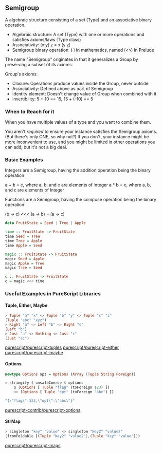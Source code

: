 ## Semigroup

A algebraic structure consisting of a set (Type) and an associative binary operation.

- Algebraic structure: A set (Type) with one or more operations and satisfies axioms/laws (Type class)
- Associativity: (x·y)·z = x·(y·z)
- Semigroup binary operation: (·) in mathematics, named (<>) in Prelude

The name "Semigroup" originates in that it generalizes a Group by preserving a subset of its axioms.

Group's axioms:

- Closure: Operations produce values inside the Group, never outside
- Associativity: Defined above as part of Semigroup
- Identity element: Doesn't change value of Group when combined with it
- Invertibility: 5 + 10 == 15, 15 + (-10) == 5

### When to Reach for it

When you have multiple values of a type and you want to combine them.

You aren't _required_ to ensure your instance satisfies the Semigroup axioms. (But there's only ONE, so why not?)
If you don't, your instance might be more inconvenient to use,
and you might be limited in other operations you can add, but it's not a big deal.

### Basic Examples

Integers are a Semigroup, having the addition operation being the binary operation

a + b = c, where a, b, and c are elements of Integer
a * b = c, where a, b, and c are elements of Integer

Functions are a Semigroup, having the compose operation being the binary operation

(b -> c) <<< (a -> b) = (a -> c)

``` purescript
data FruitState = Seed | Tree | Apple

time :: FruitState -> FruitState
time Seed = Tree
time Tree = Apple
time Apple = Seed

magic :: FruitState -> FruitState
magic Seed = Apple
magic Apple = Tree
magic Tree = Seed

c :: FruitState -> FruitState
c = magic <<< time
```


### Useful Examples in PureScript Libraries

#### Tuple, Either, Maybe

``` purescript
> Tuple "a" "x" <> Tuple "b" "y" <> Tuple "c" "z"
(Tuple "abc" "xyz")
> Right "a" <> Left "b" <> Right "c"
(Left "b")
> Just "a" <> Nothing <> Just "c"
(Just "ac")
```

[purescript/purescript-tuples](https://github.com/purescript/purescript-tuples)
[purescript/purescript-either](https://github.com/purescript/purescript-either)
[purescript/purescript-maybe](https://github.com/purescript/purescript-maybe)

#### Options

``` purescript
newtype Options opt = Options (Array (Tuple String Foreign))

> stringify $ unsafeCoerce $ options
    $ (Options [ Tuple "flag" (toForeign 123) ])
    <> (Options [ Tuple "opt" (toForeign "abc") ])

"{\"flag\":123,\"opt\":\"abc\"}"
```

[purescript-contrib/purescript-options](https://github.com/purescript-contrib/purescript-options/blob/b47cf7488d81073483c552082e4683b5576df51c/src/Data/Options.purs)

#### StrMap

``` purescript
> singleton "key" "value" <> singleton "key2" "value2"
(fromFoldable [(Tuple "key2" "value2"),(Tuple "key" "value")])
```

[purescript/purescript-maps](https://github.com/purescript/purescript-maps)
